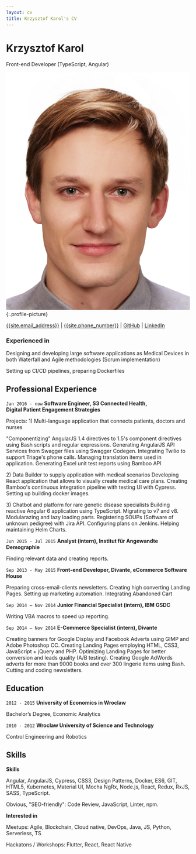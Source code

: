 ```yaml
---
layout: cv
title: Krzysztof Karol's CV
---
```

# Krzysztof Karol
Front-end Developer (TypeScript, Angular)

![Profile picture](./krzysztof-karol.png){:.profile-picture}

<div id="webaddress">
<a href="mailto:{{site.email_address}}">{{site.email_address}}</a>
| <a href="tel:{{site.phone_number}}">{{site.phone_number}}</a>
| <a href="https://github.com/LintYourLife">GitHub</a>
| <a href="https://www.linkedin.com/in/KrzysztofKarol/">LinkedIn</a>
</div>


### Experienced in

Designing and developing large software applications as Medical Devices in both Waterfall and Agile methodologies (Scrum implementation)

Setting up CI/CD pipelines, preparing Dockerfiles


## Professional Experience
`Jan 2016 - now`
__Software Engineer, S3 Connected Health,  
Digital Patient Engagement Strategies__

Projects: 1) Multi-language application that connects patients, doctors and nurses

"Componentizing" AngularJS 1.4 directives to 1.5's component directives using Bash scripts and regular expressions. Generating AngularJS API Services from Swagger files using Swagger Codegen. Integrating Twilio to support Triage's phone calls. Managing translation items used in application. Generating Excel unit test reports using Bamboo API

2\) Data Builder to supply application with medical scenarios
Developing React application that allows to visually create medical care plans. Creating Bamboo's continuous integration pipeline with testing UI with Cypress. Setting up building docker images.

3\) Chatbot and platform for rare genetic disease specialists 
Building reactive Angular 6 application using TypeScript. Migrating to v7 and v8. Modularazing and lazy loading parts. Registering SOUPs (Software of unknown pedigree) with Jira API. Configuring plans on Jenkins. Helping maintaining Helm Charts.


`Jun 2015 - Jul 2015`
__Analyst (intern), Institut für Angewandte Demographie__

Finding relevant data and creating reports.


`Sep 2013 - May 2015`
__Front-end Developer, Divante, eCommerce Software House__

Preparing cross-email-clients newsletters. Creating high converting Landing Pages. Setting up marketing automation. Integrating Abandoned Cart


`Sep 2014 – Nov 2014`
__Junior Financial Specialist (intern), IBM GSDC__

Writing VBA macros to speed up reporting.


`Sep 2014 – Nov 2014`
__E-Commerce Specialist (intern), Divante__

Creating banners for Google Display and Facebook Adverts using GIMP and Adobe Photoshop CC. Creating Landing Pages employing HTML, CSS3, JavaScript + jQuery and PHP. Optimizing Landing Pages for better conversion and leads quality (A/B testing). Creating Google AdWords adverts for more than 9000 books and over 300 lingerie items using Bash. Cutting and coding newsletters.

## Education

`2012 - 2015`
__University of Economics in Wroclaw__

Bachelor’s Degree, Economic Analytics


`2010 - 2012`
__Wroclaw University of Science and Technology__

Control Engineering and Robotics


## Skills
<!-- ### Sort:
``.split(", ").sort((w1, w2) => w1.toLowerCase() > w2.toLowerCase() ? 1 : -1).join(", ")
-->

__Skills__

Angular, AngularJS, Cypress, CSS3, Design Patterns, Docker, ES6, GIT, HTML5, Kubernetes, Material UI, Mocha NgRx, Node.js, React, Redux, RxJS, SASS, TypeScript.

Obvious, "SEO-friendly": Code Review, JavaScript, Linter, npm.

__Interested in__

Meetups: Agile, Blockchain, Cloud native, DevOps, Java, JS, Python, Serverless, TS

Hackatons / Workshops: Flutter, React, React Native


<!-- ### Footer

Thanks to Eliseo Papa for template: https://github.com/elipapa/markdown-cv -->
